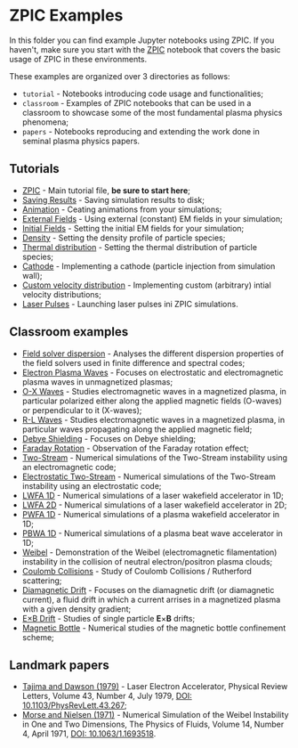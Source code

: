 # ZPIC Examples

In this folder you can find example Jupyter notebooks using ZPIC. If you haven't, make sure you start with the [ZPIC](tutorial/ZPIC.ipynb) notebook that covers the basic usage of ZPIC in these environments.

 These examples are organized over 3 directories as follows:

* `tutorial` - Notebooks introducing code usage and functionalities;
* `classroom` - Examples of ZPIC notebooks that can be used in a classroom to showcase some of the most fundamental plasma physics phenomena;
* `papers` - Notebooks reproducing and extending the work done in seminal plasma physics papers.

## Tutorials

* [ZPIC](tutorial/ZPIC.ipynb) - Main tutorial file, **be sure to start here**;
* [Saving Results](tutorial/Saving%20results.ipynb) - Saving simulation results to disk;
* [Animation](tutorial/Animation.ipynb) - Ceating animations from your simulations;
* [External Fields](tutorial/External%20Fields.ipynb) - Using external (constant) EM fields in your simulation;
* [Initial Fields](tutorial/Initial%20Fields.ipynb) - Setting the initial EM fields for your simulation;
* [Density](tutorial/Density.ipynb) - Setting the density profile of particle species;
* [Thermal distribution](tutorial/Thermal%20Distribution.ipynb) - Setting the thermal distribution of particle species;
* [Cathode](tutorial/Cathode.ipynb) - Implementing a cathode (particle injection from simulation wall);
* [Custom velocity distribution](tutorial/Custom%20velocity%20distribution.ipynb) - Implementing custom (arbitrary) intial velocity distributions;
* [Laser Pulses](tutorial/Laser%20Pulses.ipynb) - Launching laser pulses ini ZPIC simulations.

## Classroom examples

* [Field solver dispersion](classroom/Field%20solver%20dispersion.ipynb) - Analyses the different dispersion properties of the field solvers used in finite difference and spectral codes;
* [Electron Plasma Waves](classroom/Electron%20Plasma%20Waves.ipynb) - Focuses on electrostatic and electromagnetic plasma waves in unmagnetized plasmas;
* [O-X Waves](classroom/O-X%20Waves.ipynb) - Studies electromagnetic waves in a magnetized plasma, in particular polarized either along the applied magnetic fields (O-waves) or perpendicular to it (X-waves);
* [R-L Waves](classroom/R-L%20Waves.ipynb) - Studies electromagnetic waves in a magnetized plasma, in particular waves propagating along the applied magnetic field;
* [Debye Shielding](classroom/Debye%20Shielding.ipynb) - Focuses on Debye shielding;
* [Faraday Rotation](classroom/Faraday%20Rotation.ipynb) - Observation of the Faraday rotation effect;
* [Two-Stream](classroom/Two-Stream.ipynb) - Numerical simulations of the Two-Stream instability using an electromagnetic code;
* [Electrostatic Two-Stream](classroom/Electrostatic%20Two-Stream.ipynb) - Numerical simulations of the Two-Stream instability using an electrostatic code;
* [LWFA 1D](classroom/LWFA%201D.ipynb) - Numerical simulations of a laser wakefield accelerator in 1D;
* [LWFA 2D](classroom/LWFA%202D.ipynb) - Numerical simulations of a laser wakefield accelerator in 2D;
* [PWFA 1D](classroom/PWFA%201D.ipynb) - Numerical simulations of a plasma wakefield accelerator in 1D;
* [PBWA 1D](classroom/PBWA%201D.ipynb) - Numerical simulations of a plasma beat wave accelerator in 1D;
* [Weibel](classroom/Weibel.ipynb) - Demonstration of the Weibel (electromagnetic filamentation) instability in the collision of neutral electron/positron plasma clouds;
* [Coulomb Collisions](classroom/Coulomb%20Collisions.ipynb) - Study of Coulomb Collisions / Rutherford scattering;
* [Diamagnetic Drift](classroom/Diamagnetic%20Drift.ipynb) - Focuses on the diamagnetic drift (or diamagnetic current), a fluid drift in which a current arrises in a magnetized plasma with a given density gradient;
* [E×B Drift](classroom/ExB%20Drift.ipynb) - Studies of single particle **E**×**B** drifts;
* [Magnetic Bottle](classroom/Magnetic%20Bottle.ipynb) - Numerical studies of the magnetic bottle confinement scheme;

## Landmark papers

* [Tajima and Dawson (1979)](papers/Tajima%20and%20Dawson%201979.ipynb) - Laser Electron Accelerator, Physical Review Letters, Volume 43, Number 4, July 1979, [DOI: 10.1103/PhysRevLett.43.267](https://doi.org/10.1103/PhysRevLett.43.267);
* [Morse and Nielsen (1971)](papers/Morse%20and%20Nielsen%201971.ipynb) - Numerical Simulation of the Weibel Instability in One and Two Dimensions, The Physics of Fluids, Volume 14, Number 4, April 1971, [DOI: 10.1063/1.1693518](https://doi.org/10.1063/1.1693518).
